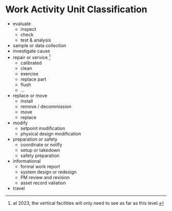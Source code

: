 # Work Activity Unit Classification

* evaluate
    * inspect
    * check
    * test & analysis
* sample or data collection
* investigate cause
* repair or service [^1]
    * calibrated
    * clean
    * exercise
    * replace part
    * flush
    * ...
* replace or move
    * install
    * remove / decommission
    * move
    * replace
* modify
    * setpoint modification
    * physical design modification
* preparation or safety
    * coordinate or notify
    * setup or takedown
    * safety preparation
* informational
    * formal work report
    * system design or redesign
    * PM review and revision
    * asset record valiation
* travel

[^1]: at 2023, the vertical facilities will only need to see as far as this level.
